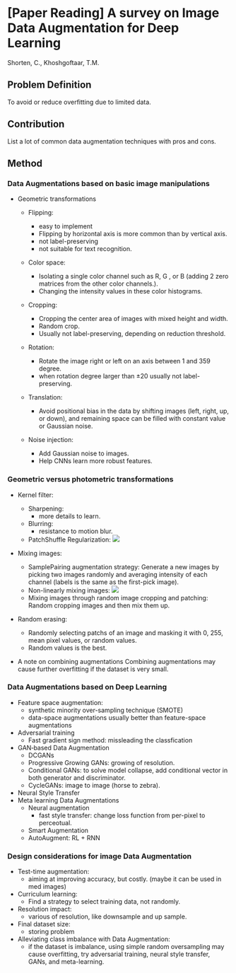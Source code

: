 # **[Paper Reading]** A survey on Image Data Augmentation for Deep Learning

Shorten, C., Khoshgoftaar, T.M.

## Problem Definition
To avoid or reduce overfitting due to limited data.

## Contribution
List a lot of common data augmentation techniques with pros and cons.
## Method

### Data Augmentations based on basic image manipulations
* Geometric transformations
    * Flipping: 
        * easy to implement
        * Flipping by horizontal axis is more common than by vertical axis.
        * not label-preserving
        * not suitable for text recognition. 
    
    * Color space:
        * Isolating a single color channel such as R, G , or B (adding 2 zero matrices from the other color channels.).
        * Changing the intensity values in these color histograms.
    
    * Cropping: 
        * Cropping the center area of images with mixed height and width.
        * Random crop.
        * Usually not label-preserving, depending on reduction threshold.
        
    * Rotation:
        * Rotate the image right or left on an axis between 1 and 359 degree.
        * when rotation degree larger than ±20 usually not label-preserving.
    
    * Translation:
        * Avoid positional bias in the data by shifting images (left, right,  up, or down), and remaining space can be filled with constant value or Gaussian noise.
    
    * Noise injection:
        * Add Gaussian noise to images.
        * Help CNNs learn more robust features.
    
### Geometric versus photometric transformations
* Kernel filter:
    * Sharpening: 
        * more details to learn.
    * Blurring: 
        * resistance to motion blur.
    * PatchShuffle Regularization: 
    ![](https://i.imgur.com/mBGULKI.png) 

* Mixing images:
    * SamplePairing augmentation strategy: Generate a new images by picking two images randomly and averaging intensity of each channel (labels is the same as the first-pick image).
    * Non-linearly mixing images:
    ![](https://i.imgur.com/tNTmQjb.png)
    * Mixing images through random image cropping and patching: Random cropping images and then mix them up.

* Random erasing:
    * Randomly selecting patchs of an image and masking it with 0, 255, mean pixel values, or random values.
    * Random values is the best.
* A note on combining augmentations
    Combining augmentations may cause further overfitting if the dataset is very small.


### Data Augmentations based on Deep Learning
* Feature space augmentation:
    * synthetic minority over-sampling technique (SMOTE)
    * data-space augmentations usually better than feature-space augmentations
* Adversarial training
    * Fast gradient sign method: missleading the classfication
* GAN‑based Data Augmentation
    * DCGANs
    * Progressive Growing GANs: growing of resolution.
    * Conditional GANs: to solve model collapse, add conditional vector in both generator and discriminator.
    * CycleGANs: image to image (horse to zebra).
* Neural Style Transfer
* Meta learning Data Augmentations
    * Neural augmentation
        * fast style transfer: change loss function from per-pixel to perceotual.
    * Smart Augmentation
    * AutoAugment: RL + RNN

### Design considerations for image Data Augmentation
* Test-time augmentation: 
    * aiming at improving accuracy, but costly. (maybe it can be used in med images)
* Curriculum learning: 
    * Find a strategy to select training data, not randomly.
* Resolution impact: 
    * various of resolution, like downsample and up sample.
* Final dataset size: 
    * storing problem
* Alleviating class imbalance with Data Augmentation: 
    * if the dataset is imbalance, using simple random oversampling may cause overfitting, try adversarial training, neural style transfer, GANs, and meta-learning.
